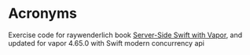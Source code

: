 # Acronyms
Exercise code for raywenderlich book [Server-Side Swift with Vapor](https://www.raywenderlich.com/books/server-side-swift-with-vapor/v3.0), and updated for vapor 4.65.0 with Swift modern concurrency api
